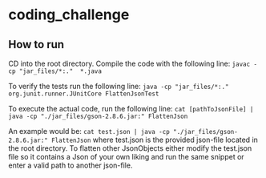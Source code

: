 # coding_challenge

## How to run
CD into the root directory.
Compile the code with the following line: ``javac -cp "jar_files/*:."  *.java``

To verify the tests run the following line: ``java -cp "jar_files/*:." org.junit.runner.JUnitCore FlattenJsonTest``

To execute the actual code, run the following line: ``cat [pathToJsonFile] | java -cp "./jar_files/gson-2.8.6.jar:" FlattenJson``

An example would be: ``cat test.json | java -cp "./jar_files/gson-2.8.6.jar:" FlattenJson`` where test.json is the provided json-file located in the root directory.
To flatten other JsonObjects either modify the test.json file so it contains a Json of your own liking and run the same snippet or enter a valid path to another json-file.
